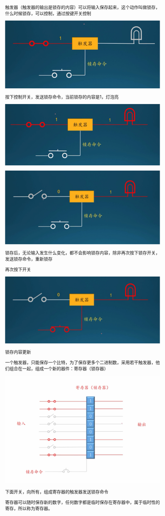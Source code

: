 触发器（触发器的输出是锁存的内容）可以将输入保存起来，这个动作叫做锁存，什么时候锁存，可以控制，通过按键开关控制

![image.png](./images/1616308430398-0e936ae1-4d8d-4ae0-b335-15e1b491a30c.png)

按下控制开关，发送锁存命令，当前锁存的内容是1，灯泡亮

![image.png](./images/1616308614232-0318afbe-020a-4900-aaf3-7dc099c09ec0.png)

![image.png](./images/1616308721843-57e16729-ca32-4d62-b1af-66b060b72838.png)

锁存后，无论输入发生什么变化，都不会影响锁存内容，除非再次按下锁存开关，发送锁存命令，重新锁存



再次按下开关

![image.png](./images/1616308775950-e095bbf7-664e-4e49-99de-132d840afd26.png)

锁存内容更新





一个触发器，只能保存一个比特，为了保存更多个二进制数，采用若干触发器，他们组合在一起，组成一个新的器件：寄存器（锁存器）

![image.png](./images/1616308928495-bf784008-f5a4-4019-bfb0-44bda22d7a66.png)

下面开关，向所有，组成寄存器的触发器发送锁存命令

寄存器可以随时保存新的数字，任何数字都是临时保存在寄存器中，属于临时性的寄存，所以称为寄存器。
